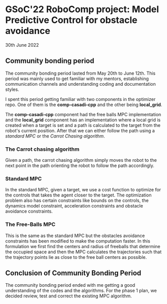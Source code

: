 # GSoC'22 RoboComp project: Model Predictive Control for obstacle avoidance 

30th June 2022

## Community bonding period 

The community bonding period lasted from May 20th to June 12th. This period was
mainly used to get familiar with my mentors, establishing communication channels
and understanding coding and documentation styles. 

I spent this period getting familiar with two components in the optimizer repo.
One of them is the **comp-casadi-cpp** and the other being **local_grid**. 

The **comp-casadi-cpp** component had the free balls MPC implementation and the
**local_grid** component has an implementation where a local grid is created
when a target is set and a path is calculated to the target from the robot's
current position. After that we can either follow the path using a *standard
MPC* or the *Carrot Chasing algorithm*.

### The Carrot chasing algorithm

Given a path, the carrot chasing algorithm simply moves the robot to the next
point in the path orienting the robot to follow the path accordingly. 

### Standard MPC

In the standard MPC, given a target, we use a cost function to optimize for the
controls that takes the agent closer to the target. The optimization problem
also has certain constraints like bounds on the controls, the dynamics model
constraint, acceleration constraints and obstacle avoidance constraints. 

### The Free-Balls MPC

This is the same as the standard MPC but the obstacles avoidance constraints has
been  modified to make the computation faster. In this formulation we first find
the centers and radius of freeballs that determine the occupied space and then
the MPC calculates the trajectories such that the trajectory points lie as close
to the free ball centers as possible. 

## Conclusion of Community Bonding Period

The community bonding period ended with me getting a good understanding of the
codes and the algorithms. For the phase 1 plan, we decided review, test and
correct the existing MPC algorithm. 
